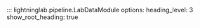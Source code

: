 ::: lightninglab.pipeline.LabDataModule
    options:
      heading_level: 3
      show_root_heading: true